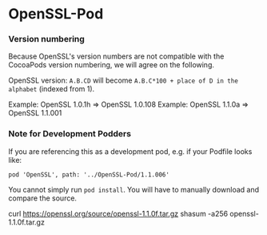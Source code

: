 OpenSSL-Pod
===========

### Version numbering

Because OpenSSL's version numbers are not compatible with the CocoaPods version numbering, we will agree on the following.

OpenSSL version: `A.B.CD` will become `A.B.C*100 + place of D in the alphabet` (indexed from 1).

Example: OpenSSL 1.0.1h => OpenSSL 1.0.108
Example: OpenSSL 1.1.0a => OpenSSL 1.1.001

### Note for Development Podders

If you are referencing this as a development pod, e.g. if your Podfile
looks like:

    pod 'OpenSSL', path: '../OpenSSL-Pod/1.1.006'

You cannot simply run `pod install`. You will have to manually download
and compare the source.

   curl https://openssl.org/source/openssl-1.1.0f.tar.gz
   shasum -a256 openssl-1.1.0f.tar.gz
